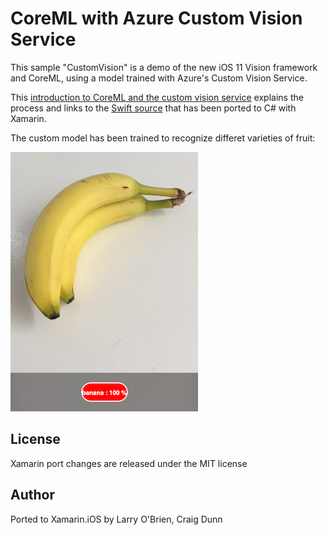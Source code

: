 CoreML with Azure Custom Vision Service
============

This sample "CustomVision" is a demo of the new iOS 11 Vision framework and CoreML, using a model
trained with Azure's Custom Vision Service.

This [introduction to CoreML and the custom vision service](https://azure.microsoft.com/blog/custom-vision-service-introduces-classifier-export-starting-with-coreml-for-ios-11/?WT.mc_id=academic-0000-jabenn)
explains the process and links to the [Swift source](https://github.com/Azure-Samples/cognitive-services-ios-customvision-sample)
that has been ported to C# with Xamarin.

The custom model has been trained to recognize differet varieties of fruit:

![Screenshot of fruit recognizer working](Screenshots/banana-sml.png)


License
-------

Xamarin port changes are released under the MIT license

Author
------

Ported to Xamarin.iOS by Larry O'Brien, Craig Dunn
